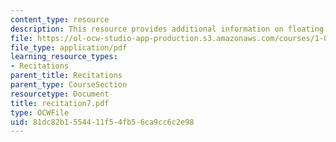 ```yaml
---
content_type: resource
description: This resource provides additional information on floating body stability.
file: https://ol-ocw-studio-app-production.s3.amazonaws.com/courses/1-060-engineering-mechanics-ii-spring-2006/81dc82b1554411f54fb56ca9cc6c2e98_recitation7.pdf
file_type: application/pdf
learning_resource_types:
- Recitations
parent_title: Recitations
parent_type: CourseSection
resourcetype: Document
title: recitation7.pdf
type: OCWFile
uid: 81dc82b1-5544-11f5-4fb5-6ca9cc6c2e98
---
```

